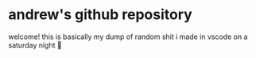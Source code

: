 # andrew's github repository

welcome! this is basically my dump of random shit i made in vscode on a saturday night 🥳

